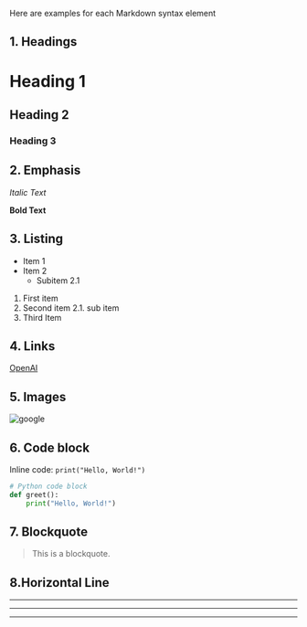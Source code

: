 Here are examples for each Markdown syntax element

## 1. Headings
# Heading 1
## Heading 2
### Heading 3

## 2. Emphasis
*Italic Text*

**Bold Text**

## 3. Listing
* Item 1
* Item 2
  * Subitem 2.1

1. First item
2. Second item
    2.1. sub item
3. Third Item

## 4. Links
[OpenAI](https://openai.com)

## 5. Images
![google](https://www.google.com/logos/doodles/2024/temp-india-national-elections-2024-6753651837110484.4-l.webp)

## 6. Code block
Inline code: `print("Hello, World!")`

```python
# Python code block
def greet():
    print("Hello, World!")
```

## 7. Blockquote
> This is a blockquote.

## 8.Horizontal Line
---
*** 
___
